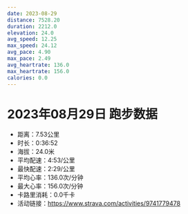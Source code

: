 ```yaml
---
date: 2023-08-29
distance: 7528.20
duration: 2212.0
elevation: 24.0
avg_speed: 12.25
max_speed: 24.12
avg_pace: 4.90
max_pace: 2.49
avg_heartrate: 136.0
max_heartrate: 156.0
calories: 0.0
---
```


# 2023年08月29日 跑步数据

- 距离：7.53公里
- 时长：0:36:52
- 海拔：24.0米
- 平均配速：4:53/公里
- 最快配速：2:29/公里
- 平均心率：136.0次/分钟
- 最大心率：156.0次/分钟
- 卡路里消耗：0.0千卡
- 活动链接：https://www.strava.com/activities/9741779478

